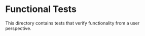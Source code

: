 # Functional Tests

This directory contains tests that verify functionality from a user perspective.